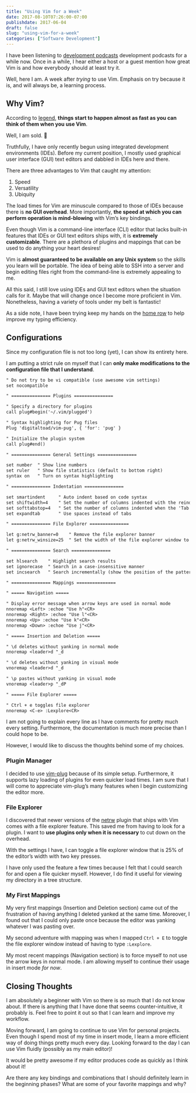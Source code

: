 ```yaml
---
title: "Using Vim for a Week"
date: 2017-08-10T07:26:00-07:00
publishdate: 2017-06-04
draft: false
slug: "using-vim-for-a-week"
categories: ["Software Development"]
---
```


I have been listening to [development podcasts](/podcasts-to-listen-to-in-2017) development podcasts for a while now. Once in a while, I hear either a host or a guest mention how great Vim is and how everybody should at least try it.

Well, here I am. A week after *trying* to use Vim. Emphasis on try because it is, and will always be, a learning process.

## Why Vim?

According to <a href="https://www.quora.com/What-are-the-advantages-and-disadvantages-of-using-Vim-as-your-main-code-editor/answer/Abhinav-Pratap-Singh-4?srid=uNVXW" target="_blank" rel="nofollow">legend</a>, **things start to happen almost as fast as you can think of them when you use Vim**.

Well, I am sold. 🙂

Truthfully, I have only recently begun using integrated development environments (IDEs). Before my current position, I mostly used graphical user interface (GUI) text editors and dabbled in IDEs here and there.

There are three advantages to Vim that caught my attention:

1. Speed
2. Versatility
3. Ubiquity

The load times for Vim are minuscule compared to those of IDEs because there is **no GUI overhead**. More importantly, **the speed at which you can perform operation is mind-blowing** with Vim’s key bindings.

Even though Vim is a command-line interface (CLI) editor that lacks built-in features that IDEs or GUI text editors ships with, it is **extremely customizable**. There are a plethora of plugins and mappings that can be used to do anything your heart desires!

Vim is **almost guaranteed to be available on any Unix system** so the skills you learn will be portable. The idea of being able to SSH into a server and begin editing files right from the command-line is extremely appealing to me.

All this said, I still love using IDEs and GUI text editors when the situation calls for it. Maybe that will change once I become more proficient in Vim. Nonetheless, having a variety of tools under my belt is fantastic!

As a side note, I have been trying keep my hands on the <a href="https://www.computerhope.com/jargon/h/hrk.htm" target="_blank" rel="nofollow">home row</a> to help improve my typing efficiency.

## Configurations

Since my configuration file is not too long (yet), I can show its entirety here.

I am putting a strict rule on myself that I can **only make modifications to the configuration file that I understand**.

```default
" Do not try to be vi compatible (use awesome vim settings)
set nocompatible

" =============== Plugins ===============

" Specify a directory for plugins
call plug#begin('~/.vim/plugged')

" Syntax highlighting for Pug files
Plug 'digitaltoad/vim-pug', { 'for': 'pug' }

" Initialize the plugin system
call plug#end()

" =============== General Settings ===============

set number  " Show line numbers
set ruler   " Show file statistics (default to bottom right)
syntax on   " Turn on syntax highlighting

" =============== Indentation ===============

set smartindent     " Auto indent based on code syntax
set shiftwidth=4    " Set the number of columns indented with the reindent operations (<< and >>)
set softtabstop=4   " Set the number of columns indented when the 'Tab' key is pressed in insert mode
set expandtab       " Use spaces instead of tabs

" =============== File Explorer ===============

let g:netrw_banner=0    " Remove the file explorer banner
let g:netrw_winsize=25  " Set the width of the file explorer window to be 25% of the editor's width

" =============== Search ===============

set hlsearch    " Highlight search results
set ignorecase  " Search in a case-insensitive manner
set incsearch   " Search incrementally (show the position of the pattern as typing occurs)

" =============== Mappings ===============

" ===== Navigation =====

" Display error message when arrow keys are used in normal mode
nnoremap <Left> :echoe "Use h"<CR>
nnoremap <Right> :echoe "Use l"<CR>
nnoremap <Up> :echoe "Use k"<CR>
nnoremap <Down> :echoe "Use j"<CR>

" ===== Insertion and Deletion =====

" \d deletes without yanking in normal mode
nnoremap <leader>d "_d

" \d deletes without yanking in visual mode
vnoremap <leader>d "_d

" \p pastes without yanking in visual mode
vnoremap <leader>p "_dP

" ===== File Explorer =====

" Ctrl + e toggles file explorer
nnoremap <C-e> :Lexplore<CR>
```

I am not going to explain every line as I have comments for pretty much every setting. Furthermore, the documentation is much more precise than I could hope to be.

However, I would like to discuss the thoughts behind some of my choices.

### Plugin Manager

I decided to use <a href="https://github.com/junegunn/vim-plug" target="_blank" rel="nofollow">vim-plug</a> because of its simple setup. Furthermore, it supports lazy loading of plugins for even quicker load times. I am sure that I will come to appreciate vim-plug’s many features when I begin customizing the editor more.

### File Explorer

I discovered that newer versions of the <a href="http://www.vim.org/scripts/script.php?script_id=1075" target="_blank" rel="nofollow">netrw</a> plugin that ships with Vim comes with a file explorer feature. This saved me from having to look for a plugin. I want to **use plugins only when it is necessary** to cut down on the overhead.

With the settings I have, I can toggle a file explorer window that is 25% of the editor’s width with two key presses.

I have only used the feature a few times because I felt that I could search for and open a file quicker myself. However, I do find it useful for viewing my directory in a tree structure.

### My First Mappings

My very first mappings (Insertion and Deletion section) came out of the frustration of having anything I deleted yanked at the same time. Moreover, I found out that I could only paste once because the editor was yanking whatever I was pasting over.

My second adventure with mapping was when I mapped `Ctrl + E` to toggle the file explorer window instead of having to type `:Lexplore`.

My most recent mappings (Navigation section) is to force myself to not use the arrow keys in normal mode. I am allowing myself to continue their usage in insert mode *for now*.

## Closing Thoughts

I am absolutely a beginner with Vim so there is so much that I do not know about. If there is anything that I have done that seems counter-intuitive, it probably is. Feel free to point it out so that I can learn and improve my workflow.

Moving forward, I am going to continue to use Vim for personal projects. Even though I spend most of my time in insert mode, I learn a more efficient way of doing things pretty much every day. Looking forward to the day I can use Vim fluidly (possibly as my main editor)!

It would be pretty awesome if my editor produces code as quickly as I think about it!

Are there any key bindings and combinations that I should definitely learn in the beginning phases? What are some of your favorite mappings and why?
